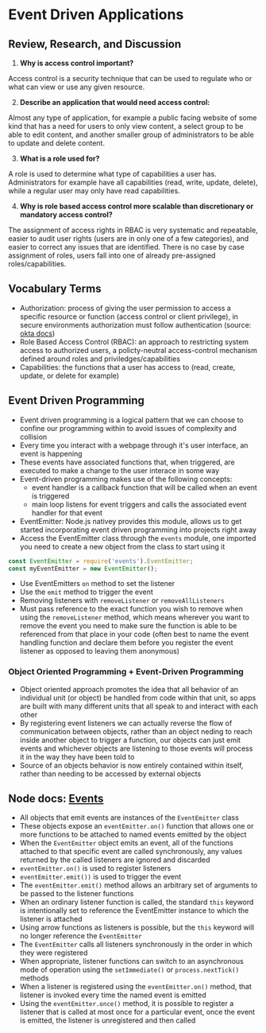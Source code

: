# Event Driven Applications

## Review, Research, and Discussion

1. **Why is access control important?**

Access control is a security technique that can be used to regulate who or what can view or use any given resource.

2. **Describe an application that would need access control:**

Almost any type of application, for example a public facing website of some kind that has a need for users to only view content, a select group to be able to edit content, and another smaller group of administrators to be able to update and delete content.

3. **What is a role used for?**

A role is used to determine what type of capabilities a user has. Administrators for example have all capabilities (read, write, update, delete), while a regular user may only have read capabilities.

4. **Why is role based access control more scalable than discretionary or mandatory access control?**

The assignment of access rights in RBAC is very systematic and repeatable, easier to audit user rights (users are in only one of a few categories), and easier to correct any issues that are identified. There is no case by case assignment of roles, users fall into one of already pre-assigned roles/capabilities.

## Vocabulary Terms

- Authorization: process of giving the user permission to access a specific resource or function (access control or client privilege), in secure environments authorization must follow authentication (source: [okta docs](https://www.okta.com/identity-101/authentication-vs-authorization/))
- Role Based Access Control (RBAC): an approach to restricting system access to authorized users, a policty-neutral access-control mechanism defined around roles and priviledges/capabilities
- Capabilities: the functions that a user has access to (read, create, update, or delete for example)

## Event Driven Programming

- Event driven programming is a logical pattern that we can choose to confine our programming within to avoid issues of complexity and collision
- Every time you interact with a webpage through it's user interface, an event is happening
- These events have associated functions that, when triggered, are executed to make a change to the user interace in some way
- Event-driven programming makes use of the following concepts:
  - event handler is a callback function that will be called when an event is triggered
  - main loop listens for event triggers and calls the associated event handler for that event
- EventEmitter: Node.js nativey provides this module, allows us to get started incorporating event driven programming into projects right away
- Access the EventEmitter class through the `events` module, one imported you need to create a new object from the class to start using it

```js
const EventEmitter = require('events').EventEmitter;
const myEventEmitter = new EventEmitter();
```

- Use EventEmitters `on` method to set the listener
- Use the `emit` method to trigger the event
- Removing listeners with `removeListener` or `removeAllListeners`
- Must pass reference to the exact function you wish to remove when using the `removeListener` method, which means wherever you want to remove the event you need to make sure the function is able to be referenced from that place in your code (often best to name the event handling function and declare them before you register the event listener as opposed to leaving them anonymous)

### Object Oriented Programming + Event-Driven Programming

- Object oriented approach promotes the idea that all behavior of an individual unit (or object) be handled from code within that unit, so apps are built with many different units that all speak to and interact with each other
- By registering event listeners we can actually reverse the flow of communication between objects, rather than an object neding to reach inside another object to trigger a function, our objects can just emit events and whichever objects are listening to those events will process it in the way they have been told to
- Source of an objects behavior is now entirely contained within itself, rather than needing to be accessed by external objects

## Node docs: [Events](https://nodejs.org/api/events.html)

- All objects that emit events are instances of the `EventEmitter` class
- These objects expose an `eventEmitter.on()` function that allows one or more functions to be attached to named events emitted by the object
- When the `EventEmitter` object emits an event, all of the functions attached to that specific event are called synchronously, any values returned by the called listeners are ignored and discarded
- `eventEmitter.on()` is used to register listeners
- `eventEmitter.emit())` is used to trigger the event
- The `eventEmitter.emit()` method allows an arbitrary set of arguments to be passed to the listener functions
- When an ordinary listener function is called, the standard `this` keyword is intentionally set to reference the EventEmitter instance to which the listener is attached
- Using arrow functions as listeners is possible, but the `this` keyword will no longer reference the `EventEmitter`
- The `EventEmitter` calls all listeners synchronously in the order in which they were registered
- When appropriate, listener functions can switch to an asynchronous mode of operation using the `setImmediate()` or `process.nextTick()` methods
- When a listener is registered using the `eventEmitter.on()` method, that listener is invoked every time the named event is emitted
- Using the `eventEmitter.once()` method, it is possible to register a listener that is called at most once for a particular event, once the event is emitted, the listener is unregistered and then called
